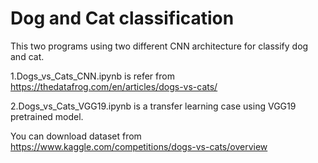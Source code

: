 # Dog and Cat classification
This two programs using two different CNN architecture for classify dog and cat.

1.Dogs_vs_Cats_CNN.ipynb is refer from https://thedatafrog.com/en/articles/dogs-vs-cats/

2.Dogs_vs_Cats_VGG19.ipynb is a transfer learning case using VGG19 pretrained model.

You can download dataset from https://www.kaggle.com/competitions/dogs-vs-cats/overview
